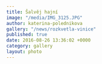 ```yaml
---
title: Šalvěj hajní
image: "/media/IMG_3125.JPG"
author: katerina-polednikova
gallery: "/news/rozkvetla-vinice"
published: true
date: 2016-08-26 13:36:02 +0000
category: gallery
layout: photo
---
```

